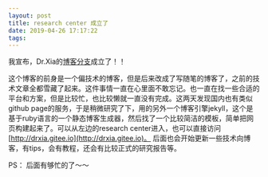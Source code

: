 ```yaml
---
layout: post
title: research center 成立了
date: 2019-04-26 17:17:22
tags:
---
```


我宣布，Dr.Xia的[博客分支](http://drxia.gitee.io)成立了！！

这个博客的前身是一个偏技术的博客，但是后来改成了写随笔的博客了，之前的技术文章全都雪藏了起来。这件事情一直在心里面不敢忘记。也一直在找一些合适的平台和方案，但是比较忙，也比较懒就一直没有完成。这两天发现国内也有类似github page的服务，于是稍微研究了下，用的另外一个博客引擎jekyll，这个是基于ruby语言的一个静态博客生成器，然后找了一个比较简洁的模板，简单把网页构建起来了。可以从左边的research center进入，也可以直接访问[http://drxia.gitee.io](http://drxia.gitee.io)。
后面也会开始更新一些技术向博客，有tips，会有教程，还会有比较正式的研究报告等。

PS：
后面有够忙的了～～
